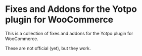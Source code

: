 # Fixes and Addons for the Yotpo plugin for WooCommerce
This is a collection of fixes and addons for the Yotpo plugin for WooCommerce.

These are not official (yet), but they work.
